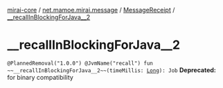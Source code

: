 [mirai-core](../../index.md) / [net.mamoe.mirai.message](../index.md) / [MessageReceipt](index.md) / [__recallInBlockingForJava__2](./__recall-in-blocking-for-java__2.md)

# __recallInBlockingForJava__2

`@PlannedRemoval("1.0.0") @JvmName("recall") fun ~~__recallInBlockingForJava__2~~(timeMillis: `[`Long`](https://kotlinlang.org/api/latest/jvm/stdlib/kotlin/-long/index.html)`): Job`
**Deprecated:** for binary compatibility

